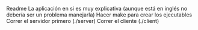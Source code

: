 Readme
La aplicación en si es muy explicativa (aunque está en inglés no debería ser un problema manejarla)
Hacer make para crear los ejecutables
Correr el servidor primero (./server)
Correr el cliente (./client)
